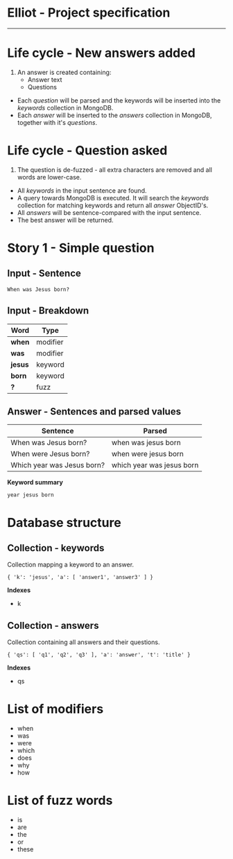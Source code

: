 Elliot - Project specification
==============================

---

Life cycle - New answers added
==============================

1. An answer is created containing:
    - Answer text
    - Questions
- Each _question_ will be parsed and the keywords will be inserted into the _keywords_ collection in MongoDB.
- Each _answer_ will be inserted to the _answers_ collection in MongoDB, together with it's _questions_.

Life cycle - Question asked
===========================

1. The question is de-fuzzed - all extra characters are removed and all words are lower-case.
- All _keywords_ in the input sentence are found.
- A query towards MongoDB is executed. It will search the _keywords_ collection for matching keywords and return all _answer_ ObjectID's.
- All _answers_ will be sentence-compared with the input sentence.
- The best answer will be returned.

Story 1 - Simple question
=========================

Input - Sentence
----------------

    When was Jesus born?

Input - Breakdown
-----------------

| Word         | Type        |
|--------------|-------------|
| **when**     | modifier    |
| **was**      | modifier    |
| **jesus**    | keyword     |
| **born**     | keyword     |
| **?**        | fuzz        |

Answer - Sentences and parsed values
------------------------------------

| Sentence                   | Parsed                     |
|----------------------------|----------------------------|
| When was Jesus born?       | when was jesus born        |
| When were Jesus born?      | when were jesus born       |
| Which year was Jesus born? | which year was jesus born  |

**Keyword summary**

    year jesus born

Database structure
==================

Collection - keywords
---------------------

Collection mapping a keyword to an answer.

    { 'k': 'jesus', 'a': [ 'answer1', 'answer3' ] }

**Indexes**

 - k

Collection - answers
--------------------

Collection containing all answers and their questions.

    { 'qs': [ 'q1', 'q2', 'q3' ], 'a': 'answer', 't': 'title' }

**Indexes**

- qs

List of modifiers
=================

- when
- was
- were
- which
- does
- why
- how

List of fuzz words
==================

- is
- are
- the
- or
- these
